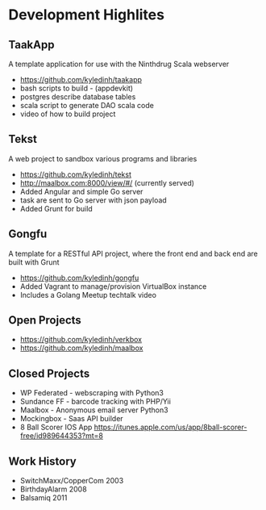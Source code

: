 # Development Highlites

## TaakApp
A template application for use with the Ninthdrug Scala webserver

* https://github.com/kyledinh/taakapp
* bash scripts to build - (appdevkit)
* postgres describe database tables
* scala script to generate DAO scala code
* video of how to build project

## Tekst
A web project to sandbox various programs and libraries

* https://github.com/kyledinh/tekst
* http://maalbox.com:8000/view/#/  (currently served)
* Added Angular and simple Go server
* task are sent to Go server with json payload
* Added Grunt for build

## Gongfu
A template for a RESTful API project, where the front end and back end are built with Grunt

* https://github.com/kyledinh/gongfu
* Added Vagrant to manage/provision VirtualBox instance
* Includes a Golang Meetup techtalk video

## Open Projects

* https://github.com/kyledinh/verkbox
* https://github.com/kyledinh/maalbox


## Closed Projects

* WP Federated - webscraping with Python3
* Sundance FF - barcode tracking with PHP/Yii
* Maalbox - Anonymous email server Python3
* Mockingbox - Saas API builder
* 8 Ball Scorer IOS App https://itunes.apple.com/us/app/8ball-scorer-free/id989644353?mt=8


## Work History

* SwitchMaxx/CopperCom 2003
* BirthdayAlarm 2008
* Balsamiq 2011
